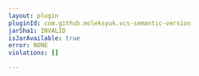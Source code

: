 ```yaml
---
layout: plugin
pluginId: com.github.moleksyuk.vcs-semantic-version
jarSha1: INVALID
isJarAvailable: true
error: NONE
violations: []

---
```

